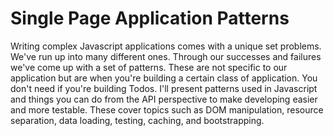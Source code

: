 # Single Page Application Patterns

Writing complex Javascript applications comes with a unique set
problems. We've run up into many different ones. Through our successes
and failures we've come up with a set of patterns. These are not
specific to our application but are when you're building a certain
class of application. You don't need if you're building Todos. I'll
present patterns used in Javascript and things you can do from the API
perspective to make developing easier and more testable. These cover
topics such as DOM manipulation, resource separation, data loading,
testing, caching, and bootstrapping.
